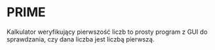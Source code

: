 # PRIME
Kalkulator weryfikujący pierwszość liczb to prosty program z GUI do sprawdzania, czy dana liczba jest liczbą pierwszą.